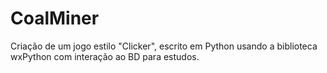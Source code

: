 # CoalMiner
Criação de um jogo estilo "Clicker", escrito em Python usando a biblioteca wxPython com interação ao BD para estudos.
